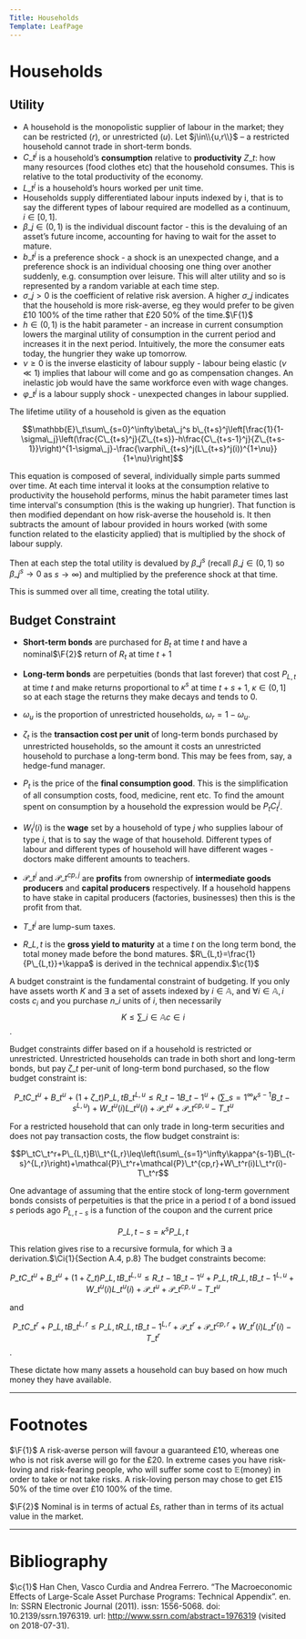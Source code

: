 ```yaml
---
Title: Households
Template: LeafPage
---
```


# Households
$\newcommand{\F}[1]{^{[\text{F}#1]}}\newcommand{\c}[1]{^{[#1]}}\newcommand{\C}[2]{^{[#1\text{, p.#2}]}}\newcommand{\Ci}[2]{^{[#1\text{, #2}]}}$
## Utility

* A household is the monopolistic supplier of labour in the market; they can be restricted ($r$), or unrestricted ($u$). Let $j\in\\{u,r\\}$ – a restricted household cannot trade in short-term bonds.
* $C\_t^j$ is a household’s **consumption** relative to **productivity** $Z\_t$: how many resources (food clothes etc) that the household consumes. This is relative to the total productivity of the economy.
* $L\_t^j$ is a household’s hours worked per unit time.
* Households supply differentiated labour inputs indexed by i, that is to say the different types of labour required are modelled as a continuum, $i\in[0,1]$.
* $\beta\_j\in(0,1)$ is the individual discount factor - this is the devaluing of an asset’s future income, accounting for having to wait for the asset to mature.
* $b\_t^j$ is a preference shock - a shock is an unexpected change, and a preference shock is an individual choosing one thing over another suddenly, e.g. consumption over leisure. This will alter utility and so is represented by a random variable at each time step.
* $\sigma\_j>0$ is the coefficient of relative risk aversion. A higher $\sigma\_j$ indicates that the household is more risk-averse, eg they would prefer to be given £10 100% of the time rather that £20 50% of the time.$\F{1}$
* $h\in(0,1)$ is the habit parameter - an increase in current consumption lowers the marginal utility of consumption in the current period and increases it in the next period. Intuitively, the more the consumer eats today, the hungrier they wake up tomorrow.
* $\nu\geq0$ is the inverse elasticity of labour supply - labour being elastic ($\nu\ll1$) implies that labour will come and go as compensation changes. An inelastic job would have the same workforce even with wage changes.
* $\varphi\_t^j$ is a labour supply shock - unexpected changes in labour supplied.

The lifetime utility of a household is given as the equation

$$\mathbb{E}\_t\sum\_{s=0}^\infty\beta\_j^s b\_{t+s}^j\left[\frac{1}{1-\sigma\_j}\left(\frac{C\_{t+s}^j}{Z\_{t+s}}-h\frac{C\_{t+s-1}^j}{Z\_{t+s-1}}\right)^{1-\sigma\_j}-\frac{\varphi\_{t+s}^j(L\_{t+s}^j(i))^{1+\nu}}{1+\nu}\right]$$

This equation is composed of several, individually simple parts summed over time. At each time interval it looks at the consumption relative to productivity the household performs, minus the habit parameter times last time interval's consumption (this is the waking up hungrier). That function is then modified dependant on how risk-averse the household is. It then subtracts the amount of labour provided in hours worked (with some function related to the elasticity applied) that is multiplied by the shock of labour supply.

Then at each step the total utility is devalued by $\beta\_j^s$ (recall $\beta\_j\in(0,1)$ so $\beta\_j^s\to0$ as $s\to\infty$) and multiplied by the preference shock at that time.

This is summed over all time, creating the total utility.

## Budget Constraint

-   **Short-term bonds** are purchased for $B_t$ at time $t$ and
    have a nominal$\F{2}$ return of $R_t$ at time $t+1$

-   **Long-term bonds** are perpetuities (bonds that last forever)
    that cost $P_{L,t}$ at time $t$ and make returns proportional to
    $\kappa^s$ at time $t+s+1$, $\kappa\in(0,1]$ so at each stage the
    returns they make decays and tends to 0.

-   $\omega_u$ is the proportion of unrestricted households,
    $\omega_r=1-\omega_u$.

-   $\zeta_t$ is the **transaction cost per unit** of long-term
    bonds purchased by unrestricted households, so the amount it costs
    an unrestricted household to purchase a long-term bond. This may be
    fees from, say, a hedge-fund manager.

-   $P_t$ is the price of the **final consumption good**. This is
    the simplification of all consumption costs, food, medicine, rent
    etc. To find the amount spent on consumption by a household the
    expression would be $P_tC_t^j$.

-   $W_t^j(i)$ is the **wage** set by a household of type $j$ who
    supplies labour of type $i$, that is to say the wage of that
    household. Different types of labour and different types of
    household will have different wages - doctors make different amounts
    to teachers.

-   $\mathcal{P}\_t^j$ and $\mathcal{P}\_t^{cp,j}$ are **profits**
    from ownership of **intermediate goods producers** and
    **capital producers** respectively. If a household happens to
    have stake in capital producers (factories, businesses) then this is
    the profit from that.

-   $T\_t^j$ are lump-sum taxes.

-   $R\_{L,t}$ is the **gross yield to maturity** at a time $t$ on
    the long term bond, the total money made before the bond matures.
    $R\_{L,t}=\frac{1}{P\_{L,t}}+\kappa$ is derived in the technical
    appendix.$\c{1}$

A budget constraint is the fundamental constraint of budgeting. If you
only have assets worth $K$ and $\exists$ a set of assets indexed by
$i\in\mathbb{A}$, and $\forall i\in\mathbb{A}, i$ costs $c_i$ and you
purchase $n\_i$ units of $i$, then necessarily
$$K\leq \sum\_{i\in\mathbb{A}}c\in i$$.

Budget constraints differ based on if a household is restricted or
unrestricted. Unrestricted households can trade in both short and
long-term bonds, but pay $\zeta\_t$ per-unit of long-term bond purchased,
so the flow budget constraint is:

$$P\_tC\_t^u+B\_t^u+(1+\zeta\_t)P\_{L,t}B\_t^{L,u}\leq R\_{t-1}B\_{t-1}^u+\left(\sum\_{s=1}^\infty\kappa^{s-1}B\_{t-s}^{L,u}\right)+W\_t^u(i)L\_t^u(i)+\mathcal{P}\_t^u+\mathcal{P}\_t^{cp,u}-T\_t^u$$

For a restricted household that can only trade in long-term securities
and does not pay transaction costs, the flow budget constraint is:

$$P\_tC\_t^r+P\_{L,t}B\\_t^{L,r}\leq\left(\sum\_{s=1}^\infty\kappa^{s-1}B\_{t-s}^{L,r}\right)+\mathcal{P}\_t^r+\mathcal{P}\_t^{cp,r}+W\_t^r(i)L\_t^r(i)-T\_t^r$$

One advantage of assuming that the entire stock of long-term
government bonds consists of perpetuities is that the price in a
period $t$ of a bond issued $s$ periods ago $P_{L,t-s}$ is a function
of the coupon and the current price

$$P\_{L,t-s}=\kappa^sP\_{L,t}$$

This relation gives rise to a recursive formula, for which $\exists$ a
derivation.$\Ci{1}{Section A.4, p.8} The budget
constraints become:

$$P\_tC\_t^u+B\_t^u+(1+\zeta\_t)P\_{L,t}B\_t^{L,u}\leq R\_{t-1}B\_{t-1}^u+P\_{L,t}R\_{L,t}B\_{t-1}^{L,u}+W\_t^u(i)L\_t^u(i)+\mathcal{P}\_t^u+\mathcal{P}\_t^{cp,u}-T\_t^u$$

and

$$P\_tC\_t^r+P\_{L,t}B\_t^{L,r}\leq P\_{L,t}R\_{L,t}B\_{t-1}^{L,r}+\mathcal{P}\_t^r+\mathcal{P}\_t^{cp,r}+W\_t^r(i)L\_t^r(i)-T\_t^r$$.

These dictate how many assets a household can buy based on how much
money they have available.

---

# Footnotes

$\F{1}$ A risk-averse person will favour a guaranteed £10, whereas one who is not risk averse will go for the £20. In extreme cases you have risk-loving and risk-fearing people, who will suffer some cost to $\mathbb{E}$(money) in order to take or not take risks. A risk-loving person may chose to get £15 50% of the time over £10 100% of the time.

$\F{2}$ Nominal is in terms of actual £s, rather than in terms of its actual value in the market.

---

# Bibliography

$\c{1}$ Han Chen, Vasco Curdia and Andrea Ferrero. “The Macroeconomic Effects
of Large-Scale Asset Purchase Programs: Technical Appendix”. en. In: SSRN
Electronic Journal (2011). issn: 1556-5068. doi: 10.2139/ssrn.1976319. url:
http://www.ssrn.com/abstract=1976319 (visited on 2018-07-31).
